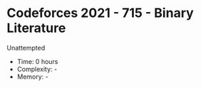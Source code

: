 # Codeforces 2021 - 715 - Binary Literature

Unattempted

* Time: 0 hours
* Complexity: -
* Memory: -
